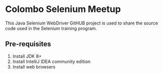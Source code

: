 # Colombo Selenium Meetup 
This Java Selenium WebDriver GitHUB project is used to share the source code used in the Selenium training program. 


## Pre-requisites 
1. Install JDK 8+
2. Install IntelliJ IDEA community edition
3. Install web browsers

